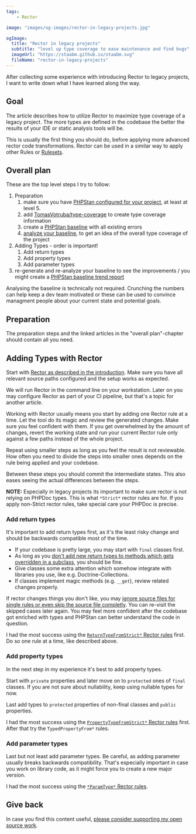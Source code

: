 ```yaml
---
tags:
    - Rector

image: "images/og-images/rector-in-legacy-projects.jpg"

ogImage:
  title: "Rector in legacy projects"
  subtitle: "level up type coverage to ease maintenance and find bugs"
  imageUrl: "https://staabm.github.io/staabm.svg"
  fileName: "rector-in-legacy-projects"
---
```


After collecting some experience with introducing Rector to legacy projects,
I want to write down what I have learned along the way.

## Goal

The article describes how to utilize Rector to maximize type coverage of a legacy project.
The more types are defined in the codebase the better the results of your IDE or static analysis tools will be.

This is usually the first thing you should do, before applying more advanced rector code transformations.
Rector can be used in a similar way to apply other Rules or [Rulesets](https://getrector.com/documentation/set-lists).

## Overall plan

These are the top level steps I try to follow:

1. Preparation
   1. make sure you have [PHPStan configured for your project](https://phpstan.org/user-guide/getting-started), at least at level 5.
   2. add [TomasVotruba/type-coverage](https://tomasvotruba.com/blog/how-to-measure-your-type-coverage/) to create type coverage information
   3. create a [PHPStan baseline](https://phpstan.org/blog/phpstans-baseline-feature-lets-you-hold-new-code-to-a-higher-standard) with all existing errors
   4. [analyze your baseline](https://staabm.github.io/2022/07/04/phpstan-baseline-analysis.html), to get an idea of the overall type coverage of the project
2. Adding Types - order is important!
   1. Add return types
   2. Add property types
   3. Add parameter types
3. re-generate and re-analyze your baseline to see the improvements / you might create a [PHPStan baseline trend report](https://github.com/staabm/phpstan-baseline-analysis#example-trend-analysis)

Analysing the baseline is technically not required. Crunching the numbers can help keep a dev team motivated or these can be used to convince managment people about your current state and potential goals.

## Preparation

The preparation steps and the linked articles in the "overall plan"-chapter should contain all you need.

## Adding Types with Rector

Start with [Rector as described in the introduction](https://getrector.com/documentation).
Make sure you have all relevant source paths configured and the setup works as expected.

We will run Rector in the command line on your workstation.
Later on you may configure Rector as part of your CI pipeline, but that's a topic for another article.

Working with Rector usually means you start by adding one Rector rule at a time.
Let the tool do its magic and review the generated changes. Make sure you feel confident with them.
If you get overwhelmed by the amount of changes,
revert the working state and run your current Rector rule only against a few paths instead of the whole project.

Repeat using smaller steps as long as you feel the result is not reviewable.
How often you need to divide the steps into smaller ones depends on the rule being applied and your codebase.

Between these steps you should commit the intermediate states. This also eases seeing the actual differences between the steps.

**NOTE:**
Especially in legacy projects its important to make sure rector is not relying on PHPDoc types. This is what `*Strict*` rector rules are for. If you apply non-Strict rector rules, take special care your PHPDoc is precise.

### Add return types

It's important to add return types first, as it's the least risky change and should be backwards compatible most of the time.

- If your codebase is pretty large, you may start with `final` classes first.
- As long as you [don't add new return types to methods which gets overridden in a subclass](https://3v4l.org/I5bh6), you should be fine.
- Give classes some extra attention which somehow integrate with libraries you use, like e.g. Doctrine-Collections.
- If classes implement magic methods (e.g. `__get`), review related changes properly.

If rector changes things you don't like, you may [ignore source files for single rules or even skip the source file completly](https://getrector.com/documentation/ignoring-rules-or-paths).
You can re-visit the skipped cases later again. You may feel more confident after the codebase got enriched with types and PHPStan can better understand the code in question.

I had the most success using the [`ReturnTypeFromStrict*` Rector rules](https://github.com/rectorphp/rector/blob/main/docs/rector_rules_overview.md) first.
Do so one rule at a time, like described above.


### Add property types

In the next step in my experience it's best to add property types.

Start with `private` properties and later move on to `protected` ones of `final` classes.
If you are not sure about nullability, keep using nullable types for now.

Last add types to `protected` properties of non-final classes and `public` properties.

I had the most success using the [`PropertyTypeFromStrict*` Rector rules](https://github.com/rectorphp/rector/blob/main/docs/rector_rules_overview.md) first.
After that try the `TypedPropertyFrom*` rules.


### Add parameter types

Last but not least add parameter types. Be careful, as adding parameter usually breaks backwards compatibility.
That's especially important in case you work on library code, as it might force you to create a new major version.

I had the most success using the [`*ParamType*` Rector rules](https://github.com/rectorphp/rector/blob/main/docs/rector_rules_overview.md).

## Give back

In case you find this content useful, [please consider supporting my open source work](https://github.com/sponsors/staabm).
